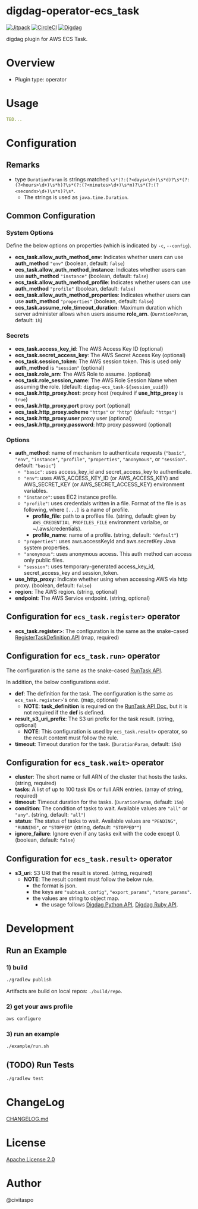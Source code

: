 # digdag-operator-ecs_task
[![Jitpack](https://jitpack.io/v/pro.civitaspo/digdag-operator-ecs_task.svg)](https://jitpack.io/#pro.civitaspo/digdag-operator-ecs_task) [![CircleCI](https://circleci.com/gh/civitaspo/digdag-operator-ecs_task.svg?style=shield)](https://circleci.com/gh/civitaspo/digdag-operator-ecs_task) [![Digdag](https://img.shields.io/badge/digdag-v0.9.27-brightgreen.svg)](https://github.com/treasure-data/digdag/releases/tag/v0.9.31)

digdag plugin for AWS ECS Task.

# Overview

- Plugin type: operator

# Usage

```yaml
TBD...
```

# Configuration

## Remarks

- type `DurationParam` is strings matched `\s*(?:(?<days>\d+)\s*d)?\s*(?:(?<hours>\d+)\s*h)?\s*(?:(?<minutes>\d+)\s*m)?\s*(?:(?<seconds>\d+)\s*s)?\s*`.
  - The strings is used as `java.time.Duration`.

## Common Configuration

### System Options

Define the below options on properties (which is indicated by `-c`, `--config`).

- **ecs_task.allow_auth_method_env**: Indicates whether users can use **auth_method** `"env"` (boolean, default: `false`)
- **ecs_task.allow_auth_method_instance**: Indicates whether users can use **auth_method** `"instance"` (boolean, default: `false`)
- **ecs_task.allow_auth_method_profile**: Indicates whether users can use **auth_method** `"profile"` (boolean, default: `false`)
- **ecs_task.allow_auth_method_properties**: Indicates whether users can use **auth_method** `"properties"` (boolean, default: `false`)
- **ecs_task.assume_role_timeout_duration**: Maximum duration which server administer allows when users assume **role_arn**. (`DurationParam`, default: `1h`)

### Secrets

- **ecs_task.access_key_id**: The AWS Access Key ID (optional)
- **ecs_task.secret_access_key**: The AWS Secret Access Key (optional)
- **ecs_task.session_token**: The AWS session token. This is used only **auth_method** is `"session"` (optional)
- **ecs_task.role_arn**: The AWS Role to assume. (optional)
- **ecs_task.role_session_name**: The AWS Role Session Name when assuming the role. (default: `digdag-ecs_task-${session_uuid}`)
- **ecs_task.http_proxy.host**: proxy host (required if **use_http_proxy** is `true`)
- **ecs_task.http_proxy.port** proxy port (optional)
- **ecs_task.http_proxy.scheme** `"https"` or `"http"` (default: `"https"`)
- **ecs_task.http_proxy.user** proxy user (optional)
- **ecs_task.http_proxy.password**: http proxy password (optional)

### Options

- **auth_method**: name of mechanism to authenticate requests (`"basic"`, `"env"`, `"instance"`, `"profile"`, `"properties"`, `"anonymous"`, or `"session"`. default: `"basic"`)
  - `"basic"`: uses access_key_id and secret_access_key to authenticate.
  - `"env"`: uses AWS_ACCESS_KEY_ID (or AWS_ACCESS_KEY) and AWS_SECRET_KEY (or AWS_SECRET_ACCESS_KEY) environment variables.
  - `"instance"`: uses EC2 instance profile.
  - `"profile"`: uses credentials written in a file. Format of the file is as following, where `[...]` is a name of profile.
    - **profile_file**: path to a profiles file. (string, default: given by `AWS_CREDENTIAL_PROFILES_FILE` environment varialbe, or ~/.aws/credentials).
    - **profile_name**: name of a profile. (string, default: `"default"`)
  - `"properties"`: uses aws.accessKeyId and aws.secretKey Java system properties.
  - `"anonymous"`: uses anonymous access. This auth method can access only public files.
  - `"session"`: uses temporary-generated access_key_id, secret_access_key and session_token.
- **use_http_proxy**: Indicate whether using when accessing AWS via http proxy. (boolean, default: `false`)
- **region**: The AWS region. (string, optional)
- **endpoint**: The AWS Service endpoint. (string, optional)

## Configuration for `ecs_task.register>` operator

- **ecs_task.register>**: The configuration is the same as the snake-cased [RegisterTaskDefinition API](https://docs.aws.amazon.com/AmazonECS/latest/APIReference/API_RegisterTaskDefinition.html) (map, required)

## Configuration for `ecs_task.run>` operator

The configuration is the same as the snake-cased [RunTask API](https://docs.aws.amazon.com/AmazonECS/latest/APIReference/API_RunTask.html).

In addition, the below configurations exist.

- **def**: The definition for the task. The configuration is the same as `ecs_task.register>`'s one. (map, optional)
  - **NOTE**: **task_definition** is required on the [RunTask API Doc](https://docs.aws.amazon.com/AmazonECS/latest/APIReference/API_RunTask.html), but it is not required if the **def** is defined.
- **result_s3_uri_prefix**: The S3 uri prefix for the task result. (string, optional)
  - **NOTE**: This configuration is used by `ecs_task.result>` operator, so the result content must follow the rule.
- **timeout**: Timeout duration for the task. (`DurationParam`, default: `15m`)

## Configuration for `ecs_task.wait>` operator

- **cluster**: The short name or full ARN of the cluster that hosts the tasks. (string, required)
- **tasks**: A list of up to 100 task IDs or full ARN entries. (array of string, required)
- **timeout**: Timeout duration for the tasks. (`DurationParam`, default: `15m`)
- **condition**: The condition of tasks to wait. Available values are `"all"` or `"any"`. (string, default: `"all"`)
- **status**: The status of tasks to wait. Available values are `"PENDING"`, `"RUNNING"`, or `"STOPPED"` (string, default: `"STOPPED""`)
- **ignore_failure**: Ignore even if any tasks exit with the code except 0. (boolean, default: `false`) 

## Configuration for `ecs_task.result>` operator

- **s3_uri**: S3 URI that the result is stored. (string, required)
  - **NOTE**: The result content must follow the below rule.
    - the format is json.
    - the keys are `"subtask_config"`, `"export_params"`, `"store_params"`.
    - the values are string to object map.
      - the usage follows [Digdag Python API](https://docs.digdag.io/python_api.html), [Digdag Ruby API](https://docs.digdag.io/ruby_api.html). 

# Development

## Run an Example

### 1) build

```sh
./gradlew publish
```

Artifacts are build on local repos: `./build/repo`.

### 2) get your aws profile

```sh
aws configure
```

### 3) run an example

```sh
./example/run.sh
```

## (TODO) Run Tests

```sh
./gradlew test
```

# ChangeLog

[CHANGELOG.md](./CHANGELOG.md)

# License

[Apache License 2.0](./LICENSE.txt)

# Author

@civitaspo

